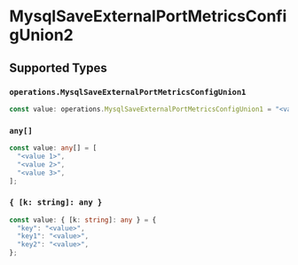 # MysqlSaveExternalPortMetricsConfigUnion2


## Supported Types

### `operations.MysqlSaveExternalPortMetricsConfigUnion1`

```typescript
const value: operations.MysqlSaveExternalPortMetricsConfigUnion1 = "<value>";
```

### `any[]`

```typescript
const value: any[] = [
  "<value 1>",
  "<value 2>",
  "<value 3>",
];
```

### `{ [k: string]: any }`

```typescript
const value: { [k: string]: any } = {
  "key": "<value>",
  "key1": "<value>",
  "key2": "<value>",
};
```

